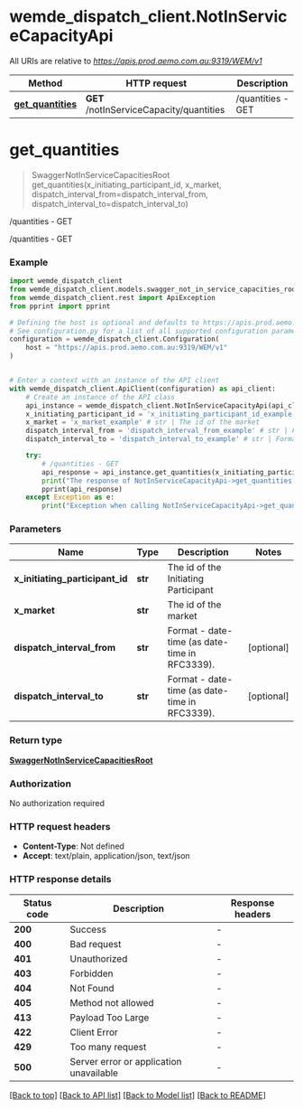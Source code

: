 # wemde_dispatch_client.NotInServiceCapacityApi

All URIs are relative to *https://apis.prod.aemo.com.au:9319/WEM/v1*

Method | HTTP request | Description
------------- | ------------- | -------------
[**get_quantities**](NotInServiceCapacityApi.md#get_quantities) | **GET** /notInServiceCapacity/quantities | /quantities - GET


# **get_quantities**
> SwaggerNotInServiceCapacitiesRoot get_quantities(x_initiating_participant_id, x_market, dispatch_interval_from=dispatch_interval_from, dispatch_interval_to=dispatch_interval_to)

/quantities - GET

/quantities - GET

### Example


```python
import wemde_dispatch_client
from wemde_dispatch_client.models.swagger_not_in_service_capacities_root import SwaggerNotInServiceCapacitiesRoot
from wemde_dispatch_client.rest import ApiException
from pprint import pprint

# Defining the host is optional and defaults to https://apis.prod.aemo.com.au:9319/WEM/v1
# See configuration.py for a list of all supported configuration parameters.
configuration = wemde_dispatch_client.Configuration(
    host = "https://apis.prod.aemo.com.au:9319/WEM/v1"
)


# Enter a context with an instance of the API client
with wemde_dispatch_client.ApiClient(configuration) as api_client:
    # Create an instance of the API class
    api_instance = wemde_dispatch_client.NotInServiceCapacityApi(api_client)
    x_initiating_participant_id = 'x_initiating_participant_id_example' # str | The id of the Initiating Participant
    x_market = 'x_market_example' # str | The id of the market
    dispatch_interval_from = 'dispatch_interval_from_example' # str | Format - date-time (as date-time in RFC3339). (optional)
    dispatch_interval_to = 'dispatch_interval_to_example' # str | Format - date-time (as date-time in RFC3339). (optional)

    try:
        # /quantities - GET
        api_response = api_instance.get_quantities(x_initiating_participant_id, x_market, dispatch_interval_from=dispatch_interval_from, dispatch_interval_to=dispatch_interval_to)
        print("The response of NotInServiceCapacityApi->get_quantities:\n")
        pprint(api_response)
    except Exception as e:
        print("Exception when calling NotInServiceCapacityApi->get_quantities: %s\n" % e)
```



### Parameters


Name | Type | Description  | Notes
------------- | ------------- | ------------- | -------------
 **x_initiating_participant_id** | **str**| The id of the Initiating Participant | 
 **x_market** | **str**| The id of the market | 
 **dispatch_interval_from** | **str**| Format - date-time (as date-time in RFC3339). | [optional] 
 **dispatch_interval_to** | **str**| Format - date-time (as date-time in RFC3339). | [optional] 

### Return type

[**SwaggerNotInServiceCapacitiesRoot**](SwaggerNotInServiceCapacitiesRoot.md)

### Authorization

No authorization required

### HTTP request headers

 - **Content-Type**: Not defined
 - **Accept**: text/plain, application/json, text/json

### HTTP response details

| Status code | Description | Response headers |
|-------------|-------------|------------------|
**200** | Success |  -  |
**400** | Bad request |  -  |
**401** | Unauthorized |  -  |
**403** | Forbidden |  -  |
**404** | Not Found |  -  |
**405** | Method not allowed |  -  |
**413** | Payload Too Large |  -  |
**422** | Client Error |  -  |
**429** | Too many request |  -  |
**500** | Server error or application unavailable |  -  |

[[Back to top]](#) [[Back to API list]](../README.md#documentation-for-api-endpoints) [[Back to Model list]](../README.md#documentation-for-models) [[Back to README]](../README.md)

